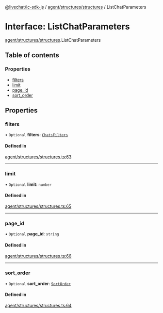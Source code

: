 [@livechat/lc-sdk-js](../README.md) / [agent/structures/structures](../modules/agent_structures_structures.md) / ListChatParameters

# Interface: ListChatParameters

[agent/structures/structures](../modules/agent_structures_structures.md).ListChatParameters

## Table of contents

### Properties

- [filters](agent_structures_structures.ListChatParameters.md#filters)
- [limit](agent_structures_structures.ListChatParameters.md#limit)
- [page\_id](agent_structures_structures.ListChatParameters.md#page_id)
- [sort\_order](agent_structures_structures.ListChatParameters.md#sort_order)

## Properties

### filters

• `Optional` **filters**: [`ChatsFilters`](agent_structures_filters.ChatsFilters.md)

#### Defined in

[agent/structures/structures.ts:63](https://github.com/livechat/lc-sdk-js/blob/d267eeb/src/agent/structures/structures.ts#L63)

___

### limit

• `Optional` **limit**: `number`

#### Defined in

[agent/structures/structures.ts:65](https://github.com/livechat/lc-sdk-js/blob/d267eeb/src/agent/structures/structures.ts#L65)

___

### page\_id

• `Optional` **page\_id**: `string`

#### Defined in

[agent/structures/structures.ts:66](https://github.com/livechat/lc-sdk-js/blob/d267eeb/src/agent/structures/structures.ts#L66)

___

### sort\_order

• `Optional` **sort\_order**: [`SortOrder`](../enums/agent_structures_structures.SortOrder.md)

#### Defined in

[agent/structures/structures.ts:64](https://github.com/livechat/lc-sdk-js/blob/d267eeb/src/agent/structures/structures.ts#L64)
